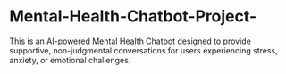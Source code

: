 # Mental-Health-Chatbot-Project-
This is an AI-powered Mental Health Chatbot designed to provide supportive, non-judgmental conversations for users experiencing stress, anxiety, or emotional challenges.
